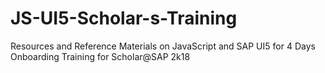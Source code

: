 # JS-UI5-Scholar-s-Training
Resources and Reference Materials on JavaScript and SAP UI5 for 4 Days Onboarding Training for Scholar@SAP 2k18

